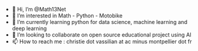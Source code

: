 - 👋 Hi, I’m @Math13Net
- 👀 I’m interested in Math - Python - Motobike
- 🌱 I’m currently learning python for data science, machine learning and deep learning
- 💞️ I’m looking to collaborate on open source educational project using AI
- 📫 How to reach me : christie dot vassilian at ac minus montpellier dot fr

<!---
Math13Net/Math13Net is a ✨ special ✨ repository because its `README.md` (this file) appears on your GitHub profile.
You can click the Preview link to take a look at your changes.
--->
